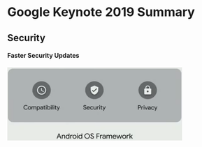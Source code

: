 # Google Keynote 2019 Summary

## Security

#### Faster Security Updates

<img src="isolated-security-updates.png" width="400px" />

